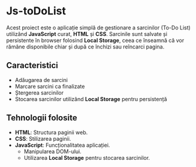 # Js-toDoList

Acest proiect este o aplicație simplă de gestionare a sarcinilor (To-Do List) utilizând **JavaScript** curat, **HTML** și **CSS**. Sarcinile sunt salvate și persistente în browser folosind **Local Storage**, ceea ce înseamnă că vor rămâne disponibile chiar și după ce închizi sau reîncarci pagina.

## Caracteristici

- Adăugarea de sarcini
- Marcare sarcini ca finalizate
- Ștergerea sarcinilor
- Stocarea sarcinilor utilizând **Local Storage** pentru persistență

## Tehnologii folosite

- **HTML**: Structura paginii web.
- **CSS**: Stilizarea paginii.
- **JavaScript**: Funcționalitatea aplicației.
  - Manipularea DOM-ului.
  - Utilizarea **Local Storage** pentru stocarea sarcinilor.
